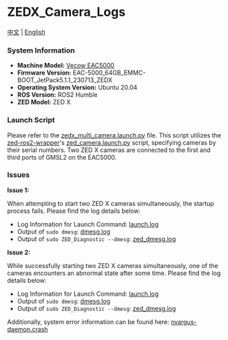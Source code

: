# ZEDX_Camera_Logs

[中文](./README_CN.md) | [English](./README.md)

### System Information

- **Machine Model:** [Vecow EAC5000](https://www.vecow.com/dispPageBox/vecow/VecowCT.aspx?ddsPageID=PRODUCTDTL_EN&dbid=4852986947)
- **Firmware Version:** EAC-5000_64GB_EMMC-BOOT_JetPack5.1.1_230713_ZEDX
- **Operating System Version:** Ubuntu 20.04
- **ROS Version:** ROS2 Humble
- **ZED Model:** ZED X

### Launch Script

Please refer to the [zedx_multi_camera.launch.py](./zedx_multi_camera.launch.py) file. This script utilizes the [zed-ros2-wrapper](https://github.com/stereolabs/zed-ros2-wrapper)'s [zed_camera.launch.py](https://github.com/stereolabs/zed-ros2-wrapper/blob/master/zed_wrapper/launch/zed_camera.launch.py) script, specifying cameras by their serial numbers. Two ZED X cameras are connected to the first and third ports of GMSL2 on the EAC5000.

### Issues

**Issue 1:**

When attempting to start two ZED X cameras simultaneously, the startup process fails. Please find the log details below:
- Log Information for Launch Command: [launch.log](./logs/20240304/launch.log)
- Output of `sudo dmesg`: [dmesg.log](./logs/20240304/dmesg.log)
- Output of `sudo ZED_Diagnostic --dmesg`: [zed_dmesg.log](./logs/20240304/zed_dmesg.log)

**Issue 2:**

While successfully starting two ZED X cameras simultaneously, one of the cameras encounters an abnormal state after some time. Please find the log details below:
- Log Information for Launch Command: [launch.log](./logs/20240305/launch.log)
- Output of `sudo dmesg`: [dmesg.log](./logs/20240305/dmesg.log)
- Output of `sudo ZED_Diagnostic --dmesg`: [zed_dmesg.log](./logs/20240305/zed_dmesg.log)

Additionally, system error information can be found here: [nvargus-daemon.crash](./logs/20240305/_usr_sbin_nvargus-daemon.0.crash)

